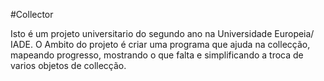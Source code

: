 #Collector

Isto é um projeto universitario do segundo ano na Universidade Europeia/ IADE.
O Ambito do projeto é criar uma programa que ajuda na collecção, mapeando progresso, mostrando o que falta e simplificando a troca de varios objetos de collecção.
